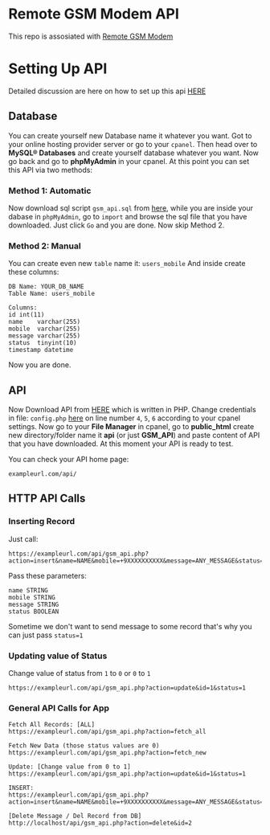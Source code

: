 # Remote GSM Modem API

This repo is assosiated with [Remote GSM Modem](https://github.com/fWd82/Remote-GSM-Modem/)

# Setting Up API 
Detailed discussion are here on how to set up this api [HERE](https://github.com/fWd82/Remote-GSM-Modem-API/)
## Database

You can create yourself new Database name it whatever you want. 
Got to your online hosting provider server or go to your `cpanel`. Then head over to **MySQL® Databases** and create yourself database whatever you want.
Now go back and go to **phpMyAdmin** in your cpanel.
At this point you can set this API via two methods:

### Method 1: Automatic 
Now download sql script `gsm_api.sql` from [here](https://github.com/fWd82/Remote-GSM-Modem-API/blob/main/gsm_api.sql), while you are inside your dabase in `phpMyAdmin`, go to `import` and browse the sql file that you have downloaded. Just click `Go` and you are done. Now skip Method 2.

### Method 2: Manual 
You can create even new `table` name it: `users_mobile`
And inside create these columns: 

    DB Name: YOUR_DB_NAME
    Table Name: users_mobile  
    
    Columns:
    id int(11)
    name	varchar(255) 
    mobile	varchar(255) 
    message	varchar(255) 
    status	tinyint(10) 
    timestamp datetime
    
Now you are done. 

## API
Now Download API from [HERE](https://github.com/fWd82/Remote-GSM-Modem-API/) which is written in PHP. Change credentials in file: `config.php` [here](https://github.com/fWd82/Remote-GSM-Modem-API/blob/main/config.php) on line number `4`, `5`, `6` according to your cpanel settings. 
Now go to your **File Manager** in cpanel, go to **public_html**  create new directory/folder name it **api**  (or just **GSM_API**) and paste content of API that you have downloaded.
At this moment your API is ready to test.

You can check your API home page: 

    exampleurl.com/api/

## HTTP API Calls
### Inserting Record
Just call:
    
    https://exampleurl.com/api/gsm_api.php?action=insert&name=NAME&mobile=+9XXXXXXXXXX&message=ANY_MESSAGE&status=0

Pass these parameters:

    name STRING
    mobile STRING
    message STRING
    status BOOLEAN

Sometime we don't want to send message to some record that's why you can just pass `status=1`  

### Updating value of Status
Change value of status from `1` to `0` or `0` to `1` 

    https://exampleurl.com/api/gsm_api.php?action=update&id=1&status=1


### General API Calls for App

    

    Fetch All Records: [ALL]
    https://exampleurl.com/api/gsm_api.php?action=fetch_all
    
    Fetch New Data (those status values are 0)
    https://exampleurl.com/api/gsm_api.php?action=fetch_new

    Update: [Change value from 0 to 1]
    https://exampleurl.com/api/gsm_api.php?action=update&id=1&status=1
    
    INSERT:
    https://exampleurl.com/api/gsm_api.php?action=insert&name=NAME&mobile=+9XXXXXXXXXX&message=ANY_MESSAGE&status=0
    
    [Delete Message / Del Record from DB]
	http://localhost/api/gsm_api.php?action=delete&id=2


